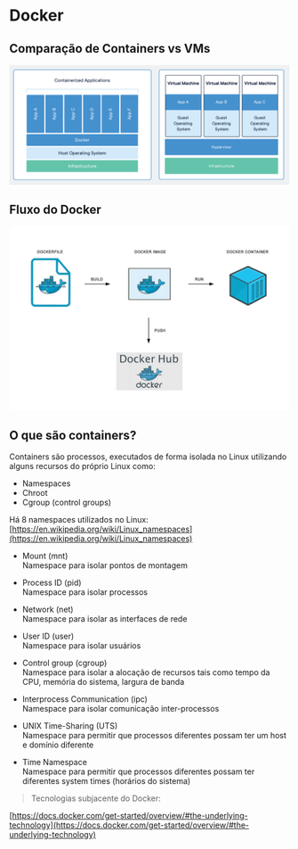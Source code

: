 # Docker

## Comparação de Containers vs VMs

![comparison](./containers-vs-vms.png)

## Fluxo do Docker

![flow](./docker-flow.png)

## O que são containers?

Containers são processos, executados de forma isolada no Linux utilizando alguns recursos do próprio Linux como:

- Namespaces
- Chroot
- Cgroup (control groups)

Há 8 namespaces utilizados no Linux:
[https://en.wikipedia.org/wiki/Linux_namespaces](https://en.wikipedia.org/wiki/Linux_namespaces)

- Mount (mnt)  
  Namespace para isolar pontos de montagem

- Process ID (pid)  
  Namespace para isolar processos

- Network (net)  
  Namespace para isolar as interfaces de rede

- User ID (user)  
  Namespace para isolar usuários

- Control group (cgroup)  
  Namespace para isolar a alocação de recursos tais como tempo da CPU, memória do sistema, largura de banda

- Interprocess Communication (ipc)  
  Namespace para isolar comunicação inter-processos

- UNIX Time-Sharing (UTS)  
  Namespace para permitir que processos diferentes possam ter um host e domínio diferente

- Time Namespace  
  Namespace para permitir que processos diferentes possam ter diferentes system times (horários do sistema)

> Tecnologias subjacente do Docker:

[https://docs.docker.com/get-started/overview/#the-underlying-technology](https://docs.docker.com/get-started/overview/#the-underlying-technology)
